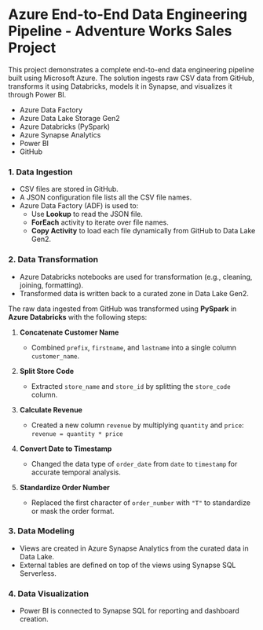 # Azure End-to-End Data Engineering Pipeline - Adventure Works Sales Project

This project demonstrates a complete end-to-end data engineering pipeline built using Microsoft Azure. 
The solution ingests raw CSV data from GitHub, transforms it using Databricks, models it in Synapse, and visualizes it through Power BI.

- Azure Data Factory
- Azure Data Lake Storage Gen2
- Azure Databricks (PySpark)
- Azure Synapse Analytics
- Power BI
- GitHub
### 1. Data Ingestion
- CSV files are stored in GitHub.
- A JSON configuration file lists all the CSV file names.
- Azure Data Factory (ADF) is used to:
  - Use **Lookup** to read the JSON file.
  - **ForEach** activity to iterate over file names.
  - **Copy Activity** to load each file dynamically from GitHub to Data Lake Gen2.

### 2. Data Transformation
- Azure Databricks notebooks are used for transformation (e.g., cleaning, joining, formatting).
- Transformed data is written back to a curated zone in Data Lake Gen2.

The raw data ingested from GitHub was transformed using **PySpark** in **Azure Databricks** with the following steps:

1. **Concatenate Customer Name**
   - Combined `prefix`, `firstname`, and `lastname` into a single column `customer_name`.

2. **Split Store Code**
   - Extracted `store_name` and `store_id` by splitting the `store_code` column.

3. **Calculate Revenue**
   - Created a new column `revenue` by multiplying `quantity` and `price`:  
     `revenue = quantity * price`

4. **Convert Date to Timestamp**
   - Changed the data type of `order_date` from `date` to `timestamp` for accurate temporal analysis.

5. **Standardize Order Number**
   - Replaced the first character of `order_number` with `"T"` to standardize or mask the order format.

### 3. Data Modeling
- Views are created in Azure Synapse Analytics from the curated data in Data Lake.
- External tables are defined on top of the views using Synapse SQL Serverless.

### 4. Data Visualization
- Power BI is connected to Synapse SQL for reporting and dashboard creation.


